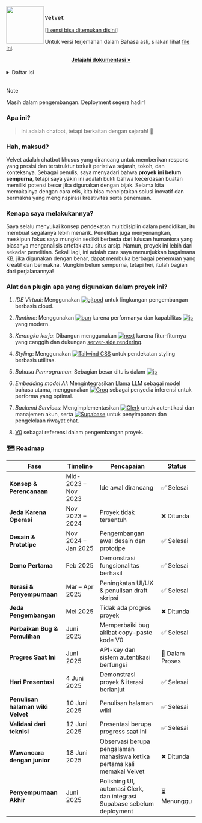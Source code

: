 <!-- Desain Markdown ini terinspirasi dari repositori resmi Zed Browser. -->  
<!-- Sumber: https://github.com/zed-industries/zed/blob/main/README.md -->

<img src="./app/favicon.ico" width="100px" align="left" />

### `Velvet`
[[lisensi bisa ditemukan disini](/license-ID.md)]

<p align="left">
  Untuk versi terjemahan dalam Bahasa asli, silakan lihat <a href="/readme.md">file ini</a>.
  <br />
</p>

<div align="center">
  <a href="https://github.com/archangel-12/t_core">
    <strong>Jelajahi dokumentasi »</strong>
  </a>
</div>

<br/>

<details>
  <summary>Daftar Isi</summary>
  <ol>
    <li>
      <a href="#apa-ini">Apa ini?</a>
    </li>
    <li>
      <a href="#hah-maksud">Hah, Maksud?</a>
    </li>
    <li>
      <a href="#kenapa-saya-membuat-proyek-ini">Kenapa saya membuat proyek ini?</a>
    </li>
    <li>
      <a
        href="#alat-dan-plugin-apa-yang-digunakan-dalam-proyek-ini"
        >Alat dan plugin apa yang digunakan dalam proyek ini?</a
      >
    </li>
    <li><a href="#roadmap">🗺️ Roadmap</a></li>
  </ol>
</details>

<br/>

> [!NOTE]  
> Masih dalam pengembangan. Deployment segera hadir!

### Apa ini?
> Ini adalah chatbot, tetapi berkaitan dengan sejarah! 🤗

### Hah, maksud?
Velvet adalah chatbot khusus yang dirancang untuk memberikan respons yang presisi dan terstruktur terkait peristiwa sejarah, tokoh, dan konteksnya. Sebagai penulis, saya menyadari bahwa __proyek ini belum sempurna__, tetapi saya yakin ini adalah bukti bahwa kecerdasan buatan memiliki potensi besar jika digunakan dengan bijak. Selama kita memakainya dengan cara etis, kita bisa menciptakan solusi inovatif dan bermakna yang menginspirasi kreativitas serta penemuan.

### Kenapa saya melakukannya?
Saya selalu menyukai konsep pendekatan multidisiplin dalam pendidikan, itu membuat segalanya lebih menarik. Penelitian juga menyenangkan, meskipun fokus saya mungkin sedikit berbeda dari lulusan humaniora yang biasanya menganalisis artefak atau situs arsip. Namun, proyek ini lebih dari sekadar penelitian. Sekali lagi, ini adalah cara saya menunjukkan bagaimana KB, jika digunakan dengan benar, dapat membuka berbagai penemuan yang kreatif dan bermakna. Mungkin belum sempurna, tetapi hei, itulah bagian dari perjalanannya!

### Alat dan plugin apa yang digunakan dalam proyek ini?
1. *IDE Virtual*: Menggunakan <a href="https://gitpod.io/"><img src="https://img.shields.io/badge/-gitpod-orange?logo=gitpod&logoColor=white&label=" alt="gitpod" /></a> untuk lingkungan pengembangan berbasis cloud.

2. *Runtime*: Menggunakan <a href="https://bun.sh/"><img src="https://img.shields.io/badge/bun-%23000000.svg?logo=bun&logoColor=white" alt="bun"></a> karena performanya dan kapabilitas <a href="https://developer.mozilla.org/en-US/docs/Web/JavaScript"><img src="https://img.shields.io/badge/JavaScript-%23F7DF1E.svg?logo=javascript&logoColor=white" alt="js"></a> yang modern.

3. *Kerangka kerja*: Dibangun menggunakan <a href="https://nextjs.org/"><img src="https://img.shields.io/badge/next-%23000000.svg?logo=next.js&logoColor=white" alt="next"></a> karena fitur-fiturnya yang canggih dan dukungan [server-side rendering](https://nextjs.org/docs/pages/building-your-application/rendering/server-side-rendering).

4. *Styling*: Menggunakan <a href="https://tailwindcss.com/"><img src="https://img.shields.io/badge/tailwind.css-%2338B2AC.svg?logo=tailwindcss&logoColor=white" alt="Tailwind CSS"></a> untuk pendekatan styling berbasis utilitas.

5. *Bahasa Pemrograman*: Sebagian besar ditulis dalam <a href="https://developer.mozilla.org/en-US/docs/Web/JavaScript"><img src="https://img.shields.io/badge/JavaScript-%23F7DF1E.svg?logo=javascript&logoColor=white" alt="js"></a>

6. *Embedding model AI*: Mengintegrasikan [Llama](https://ai.meta.com/blog/meta-llama-3-1/) LLM sebagai model bahasa utama, menggunakan <a href="https://console.groq.com/home"><img src="https://img.shields.io/badge/Groq-%23F55036.svg" alt="Groq"></a> sebagai penyedia inferensi untuk performa yang optimal.

8. *Backend Services*: Mengimplementasikan <a href="https://dashboard.clerk.com/apps"><img src="https://img.shields.io/badge/Clerk-%23000000.svg?logo=clerk&logoColor=purple" alt="Clerk"></a> untuk autentikasi dan manajemen akun, serta <a href="https://supabase.com/"><img src="https://img.shields.io/badge/Supabase-%2300E676.svg?logo=supabase&logoColor=white" alt="Supabase"></a> untuk penyimpanan dan pengelolaan riwayat chat.

9. [V0](https://v0.dev/) sebagai referensi dalam pengembangan proyek.

### 🗺️ Roadmap
| Fase | Timeline | Pencapaian | Status |
|------|----------|------------|--------|
| **Konsep & Perencanaan** | Mid-2023 – Nov 2023 | Ide awal dirancang | ✅ Selesai |
| **Jeda Karena Operasi** | Nov 2023 – 2024 | Proyek tidak tersentuh | ❌ Ditunda |
| **Desain & Prototipe** | Nov 2024 – Jan 2025 | Pengembangan awal desain dan prototipe | ✅ Selesai |
| **Demo Pertama** | Feb 2025 | Demonstrasi fungsionalitas berhasil | ✅ Selesai |
| **Iterasi & Penyempurnaan** | Mar – Apr 2025 | Peningkatan UI/UX & penulisan draft skripsi | ✅ Selesai |
| **Jeda Pengembangan** | Mei 2025 | Tidak ada progres proyek | ❌ Ditunda |
| **Perbaikan Bug & Pemulihan** | Juni 2025 | Memperbaiki bug akibat copy-paste kode V0 | ✅ Selesai |
| **Progres Saat Ini** | Juni 2025 | API-key dan sistem autentikasi berfungsi | 🔄 Dalam Proses |
| **Hari Presentasi** | 4 Juni 2025 | Demonstrasi proyek & iterasi berlanjut | ✅ Selesai |
| **Penulisan halaman wiki Velvet**       | 10 Juni 2025 | Penulisan halaman wiki | ✅ Selesai |
| **Validasi dari teknisi**       | 12 Juni 2025 | Presentasi berupa progress saat ini | ✅ Selesai |
| **Wawancara dengan junior**       | 18 Juni 2025 | Observasi berupa pengalaman mahasiswa ketika pertama kali memakai Velvet | ❌ Ditunda |
| **Penyempurnaan Akhir** | Juni 2025 | Polishing UI, automasi Clerk, dan integrasi Supabase sebelum deployment | ⏳ Menunggu |